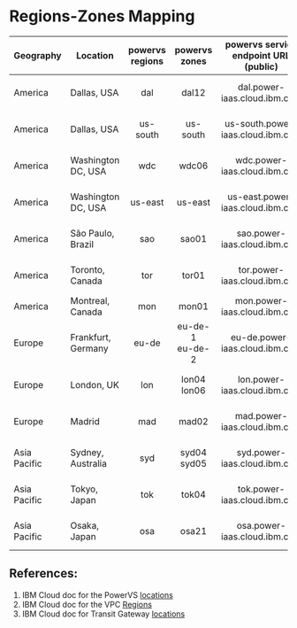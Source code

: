 # Regions-Zones Mapping

| Geography    | Location           | powervs regions |   powervs zones    | powervs service endpoint URL (public) | ibmcloud_vpc regions |           ibmcloud_vpc zones           | vpc service endpoint URL (public) | transit gateway locations |
|--------------|--------------------|:---------------:|:------------------:|:-------------------------------------:|:--------------------:|:--------------------------------------:|:---------------------------------:|:--------------------------|
| America      | Dallas, USA        |       dal       |       dal12        |     dal.power-iaas.cloud.ibm.com      |       us-south       | us-south-1<br>us-south-2<br>us-south-3 |    us-south.iaas.cloud.ibm.com    | us-south                  |
| America      | Dallas, USA        |    us-south     |      us-south      |   us-south.power-iaas.cloud.ibm.com   |       us-south       | us-south-1<br>us-south-2<br>us-south-3 |    us-south.iaas.cloud.ibm.com    | us-south                  |
| America      | Washington DC, USA |       wdc       |       wdc06        |     wdc.power-iaas.cloud.ibm.com      |       us-east        |  us-east-1<br>us-east-2<br>us-east-3   |    us-east.iaas.cloud.ibm.com     | us-east                   |
| America      | Washington DC, USA |     us-east     |      us-east       |   us-east.power-iaas.cloud.ibm.com    |       us-east        |  us-east-1<br>us-east-2<br>us-east-3   |    us-east.iaas.cloud.ibm.com     | us-east                   |
| America      | São Paulo, Brazil  |       sao       |       sao01        |     sao.power-iaas.cloud.ibm.com      |        br-sao        |    br-sao-1<br>br-sao-2<br>br-sao-3    |     br-sao.iaas.cloud.ibm.com     | br-sao                    |
| America      | Toronto, Canada    |       tor       |       tor01        |     tor.power-iaas.cloud.ibm.com      |        ca-tor        |    ca-tor-1<br>ca-tor-2<br>ca-tor-3    |     ca-tor.iaas.cloud.ibm.com     | ca-tor                    |
| America      | Montreal, Canada   |       mon       |       mon01        |     mon.power-iaas.cloud.ibm.com      |          -           |                   -                    |                 -                 | -                         |
| Europe       | Frankfurt, Germany |      eu-de      | eu-de-1<br>eu-de-2 |    eu-de.power-iaas.cloud.ibm.com     |        eu-de         |     eu-de-1<br>eu-de-2<br>eu-de-3      |     eu-de.iaas.cloud.ibm.com      | eu-de                     |
| Europe       | London, UK         |       lon       |   lon04<br>lon06   |     lon.power-iaas.cloud.ibm.com      |        eu-gb         |     eu-gb-1<br>eu-gb-2<br>eu-gb-3      |     eu-gb.iaas.cloud.ibm.com      | eu-gb                     |
| Europe       | Madrid             |       mad       |     mad02          |     mad.power-iaas.cloud.ibm.com      |        eu-es         |     eu-es-1<br>eu-es-2<br>eu-es-3      |     eu-es.iaas.cloud.ibm.com      | eu-es                     |
| Asia Pacific | Sydney, Australia  |       syd       |   syd04<br>syd05   |     syd.power-iaas.cloud.ibm.com      |        au-syd        |    au-syd-1<br>au-syd-2<br>au-syd-3    |     au-syd.iaas.cloud.ibm.com     | au-syd                    |
| Asia Pacific | Tokyo, Japan       |       tok       |       tok04        |     tok.power-iaas.cloud.ibm.com      |        jp-tok        |    jp-tok-1<br>jp-tok-2<br>jp-tok-3    |     jp-tok.iaas.cloud.ibm.com     | jp-rok                    |
| Asia Pacific | Osaka, Japan       |       osa       |       osa21        |     osa.power-iaas.cloud.ibm.com      |        jp-osa        |    jp-osa-1<br>jp-osa-2<br>jp-osa-3    |     jp-osa.iaas.cloud.ibm.com     | jp-osa                    | 


## References:
1. IBM Cloud doc for the PowerVS [locations][powervs-locations]
2. IBM Cloud doc for the VPC [Regions][vpc-locations]
3. IBM Cloud doc for Transit Gateway [locations][transit-gateway-locations]


[powervs-locations]: https://cloud.ibm.com/docs/power-iaas?topic=power-iaas-creating-power-virtual-server
[vpc-locations]: https://cloud.ibm.com/docs/vpc?topic=vpc-creating-a-vpc-in-a-different-region&interface=cli
[transit-gateway-locations]: https://cloud.ibm.com/docs/transit-gateway?topic=transit-gateway-tg-locations